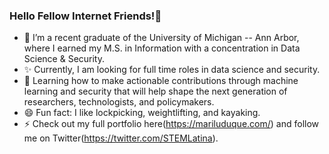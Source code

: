 ### Hello Fellow Internet Friends!👋

<!--
**stemlatina/stemlatina** is a ✨ _special_ ✨ repository because its `README.md` (this file) appears on your GitHub profile.
-->

- 🔭 I’m a recent graduate of the University of Michigan -- Ann Arbor, where I earned my M.S. in Information with a concentration in Data Science & Security.
- ✨ Currently, I am looking for full time roles in data science and security. 
- 🌱 Learning how to make actionable contributions through machine learning and security that will help shape the next generation of researchers, technologists, and policymakers.
- 😄 Fun fact: I like lockpicking, weightlifting, and kayaking.
- ⚡ Check out my full portfolio here(https://mariluduque.com/) and follow me on Twitter(https://twitter.com/STEMLatina).

